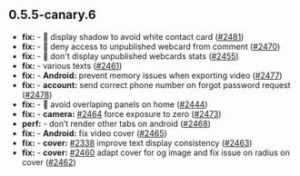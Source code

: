 ## 0.5.5-canary.6

* **fix:**  - 🐛 display shadow to avoid white contact card ([#2481](https://github.com/AzzappApp/azzapp/pull/2481))
* **fix:**  - 🐛 deny access to unpublished webcard from comment ([#2470](https://github.com/AzzappApp/azzapp/pull/2470))
* **fix:**  - 🐛 don't display unpublished webcards stats ([#2455](https://github.com/AzzappApp/azzapp/pull/2455))
* **fix:**  - various texts ([#2461](https://github.com/AzzappApp/azzapp/pull/2461))
* **fix:**  - **Android:** prevent memory issues when exporting video ([#2477](https://github.com/AzzappApp/azzapp/pull/2477))
* **fix:**  - **account:** send correct phone number on forgot password request ([#2478](https://github.com/AzzappApp/azzapp/pull/2478))
* **fix:**  - 🐛 avoid overlaping panels on home ([#2444](https://github.com/AzzappApp/azzapp/pull/2444))
* **fix:**  - **camera:** [#2464](https://github.com/AzzappApp/azzapp/pull/2464) force exposure to zero ([#2473](https://github.com/AzzappApp/azzapp/pull/2473))
* **perf:**  - don’t render other tabs on android ([#2468](https://github.com/AzzappApp/azzapp/pull/2468))
* **fix:**  - **Android:** fix video cover ([#2465](https://github.com/AzzappApp/azzapp/pull/2465))
* **fix:**  - **cover:** [#2338](https://github.com/AzzappApp/azzapp/pull/2338) improve text display consistency ([#2463](https://github.com/AzzappApp/azzapp/pull/2463))
* **fix:**  - **cover:** [#2460](https://github.com/AzzappApp/azzapp/pull/2460) adapt cover for og image and fix issue on radius on cover ([#2462](https://github.com/AzzappApp/azzapp/pull/2462))